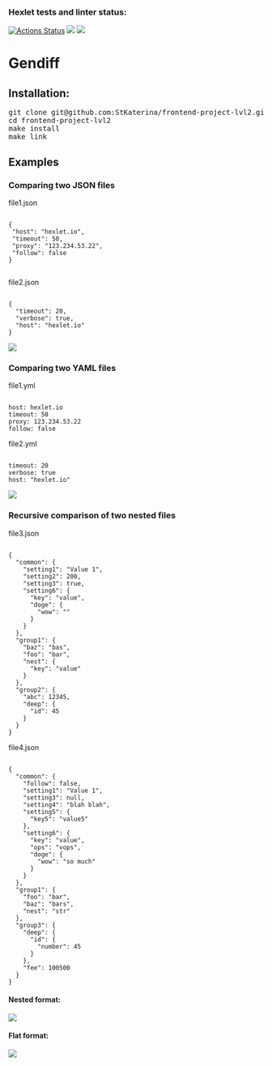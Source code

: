 ### Hexlet tests and linter status:

[![Actions Status](https://github.com/StKaterina/frontend-project-lvl2/workflows/hexlet-check/badge.svg)](https://github.com/StKaterina/frontend-project-lvl2/actions)
<a href="https://codeclimate.com/github/StKaterina/frontend-project-lvl2"><img src="https://api.codeclimate.com/v1/badges/a99a88d28ad37a79dbf6/maintainability" /></a>
<a href="https://codeclimate.com/github/StKaterina/frontend-project-lvl2/test_coverage"><img src="https://api.codeclimate.com/v1/badges/3d443cc6d14e46e11ba5/test_coverage" /></a>

<h1>Gendiff</h1>
<h2>Installation:</h2>
<pre>
git clone git@github.com:StKaterina/frontend-project-lvl2.git
cd frontend-project-lvl2
make install
make link
</pre>

<h2>Examples</h2>

<h3>Comparing two JSON files</h3>

<p>file1.json</p>
<pre><code>
{
 "host": "hexlet.io",
 "timeout": 50,
 "proxy": "123.234.53.22",
 "follow": false
}
 </code></pre>
 
<p>file2.json</p>
<pre><code>
{
  "timeout": 20,
  "verbose": true,
  "host": "hexlet.io"
}
</code></pre>
<p><a href="https://asciinema.org/a/subt7xLn7VLvWhHVM3qxZVQ6E" target="_blank"><img src="https://asciinema.org/a/subt7xLn7VLvWhHVM3qxZVQ6E.svg" /></a></p>


<h3>Comparing two YAML files</h3>

<p>file1.yml</p>
<pre><code>
host: hexlet.io
timeout: 50
proxy: 123.234.53.22
follow: false
</code></pre>

<p>file2.yml</p>
<pre><code>
timeout: 20
verbose: true
host: "hexlet.io"
</code></pre>
<p><a href="https://asciinema.org/a/W2RI2vKHEoSMocu0Gwl5UnJ68" target="_blank"><img src="https://asciinema.org/a/W2RI2vKHEoSMocu0Gwl5UnJ68.svg" /></a></p>

<h3>Recursive comparison of two nested files</h3>

<p>file3.json</p>
<pre><code>
{
  "common": {
    "setting1": "Value 1",
    "setting2": 200,
    "setting3": true,
    "setting6": {
      "key": "value",
      "doge": {
        "wow": ""
      }
    }
  },
  "group1": {
    "baz": "bas",
    "foo": "bar",
    "nest": {
      "key": "value"
    }
  },
  "group2": {
    "abc": 12345,
    "deep": {
      "id": 45
    }
  }
}
</code></pre>

<p>file4.json</p>
<pre><code>
{
  "common": {
    "follow": false,
    "setting1": "Value 1",
    "setting3": null,
    "setting4": "blah blah",
    "setting5": {
      "key5": "value5"
    },
    "setting6": {
      "key": "value",
      "ops": "vops",
      "doge": {
        "wow": "so much"
      }
    }
  },
  "group1": {
    "foo": "bar",
    "baz": "bars",
    "nest": "str"
  },
  "group3": {
    "deep": {
      "id": {
        "number": 45
      }
    },
    "fee": 100500
  }
}
</code></pre>

<h4>Nested format:</h4>
<p><a href="https://asciinema.org/a/qNoJ55DM8n9aOp0mExxLkUGq3" target="_blank"><img src="https://asciinema.org/a/qNoJ55DM8n9aOp0mExxLkUGq3.svg" /></a></p>

<h4>Flat format:</h4>
<p><a href="https://asciinema.org/a/r6uzJiYiZLY3OVLeHU22arGCX" target="_blank"><img src="https://asciinema.org/a/r6uzJiYiZLY3OVLeHU22arGCX.svg" /></a></p>
